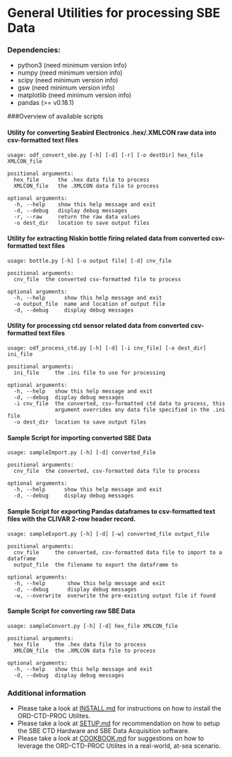 # General Utilities for processing SBE Data

### Dependencies:
 - python3 (need minimum version info)
 - numpy (need minimum version info)
 - scipy (need minimum version info)
 - gsw (need minimum version info)
 - matplotlib (need minimum version info)
 - pandas (>= v0.18.1)

###Overview of available scripts
#### Utility for converting Seabird Electronics .hex/.XMLCON raw data into csv-formatted text files 
```
usage: odf_convert_sbe.py [-h] [-d] [-r] [-o destDir] hex_file XMLCON_file

positional arguments:
  hex_file      the .hex data file to process
  XMLCON_file   the .XMLCON data file to process

optional arguments:
  -h, --help    show this help message and exit
  -d, --debug   display debug messages
  -r, --raw     return the raw data values
  -o dest_dir   location to save output files
```

#### Utility for extracting Niskin bottle firing related data from converted csv-formatted text files

```
usage: bottle.py [-h] [-o output file] [-d] cnv_file

positional arguments:
  cnv_file  the converted csv-formatted file to process

optional arguments:
  -h, --help      show this help message and exit
  -o output_file  name and location of output file
  -d, --debug     display debug messages
```

#### Utility for processing ctd sensor related data from converted csv-formatted text files

```
usage: odf_process_ctd.py [-h] [-d] [-i cnv_file] [-o dest_dir] ini_file

positional arguments:
  ini_file     the .ini file to use for processing

optional arguments:
  -h, --help   show this help message and exit
  -d, --debug  display debug messages
  -i cnv_file  the converted, csv-formatted ctd data to process, this
               argument overrides any data file specified in the .ini file
  -o dest_dir  location to save output files
```

#### Sample Script for importing converted SBE Data
```
usage: sampleImport.py [-h] [-d] converted_File

positional arguments:
  cnv_file  the converted, csv-formatted data file to process

optional arguments:
  -h, --help      show this help message and exit
  -d, --debug     display debug messages
```  

#### Sample Script for exporting Pandas dataframes to csv-formatted text files with the CLIVAR 2-row header record.

```
usage: sampleExport.py [-h] [-d] [-w] converted_file output_file

positional arguments:
  cnv_file     the converted, csv-formatted data file to import to a dataframe
  output_file  the filename to export the dataframe to

optional arguments:
  -h, --help       show this help message and exit
  -d, --debug      display debug messages
  -w, --overwrite  overwrite the pre-existing output file if found
```

#### Sample Script for converting raw SBE Data
```
usage: sampleConvert.py [-h] [-d] hex_file XMLCON_file

positional arguments:
  hex_file     the .hex data file to process
  XMLCON_file  the .XMLCON data file to process

optional arguments:
  -h, --help   show this help message and exit
  -d, --debug  display debug messages
```

### Additional information
 - Please take a look at [INSTALL.md](./INSTALL.md) for instructions on how to install the ORD-CTD-PROC Utilites.
 - Please take a look at [SETUP.md](./SETUP.md) for recommendation on how to setup the SBE CTD Hardware and SBE Data Acquisition software.
  - Please take a look at [COOKBOOK.md](./INSTALL.md) for suggestions on how to leverage the ORD-CTD-PROC Utilites in a real-world, at-sea scenario.

 
